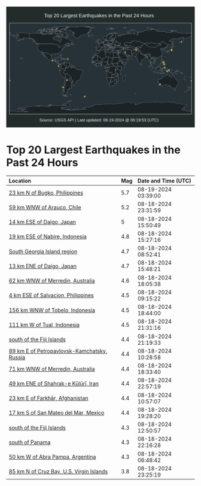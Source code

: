 ![Map](./map.png)

# Top 20 Largest Earthquakes in the Past 24 Hours

| Location | Mag | Date and Time (UTC) |
|:---|:---|:---|
| [23 km N of Bugko, Philippines](https://earthquake.usgs.gov/earthquakes/eventpage/us7000n7v7) | 5.7 | 08-19-2024 03:39:00 |
| [59 km WNW of Arauco, Chile](https://earthquake.usgs.gov/earthquakes/eventpage/us7000n7us) | 5.2 | 08-18-2024 23:31:59 |
| [14 km ESE of Daigo, Japan](https://earthquake.usgs.gov/earthquakes/eventpage/us7000n7tb) | 5 | 08-18-2024 15:50:49 |
| [19 km ESE of Nabire, Indonesia](https://earthquake.usgs.gov/earthquakes/eventpage/us7000n7t9) | 4.8 | 08-18-2024 15:27:16 |
| [South Georgia Island region](https://earthquake.usgs.gov/earthquakes/eventpage/us7000n7rn) | 4.7 | 08-18-2024 08:52:41 |
| [13 km ENE of Daigo, Japan](https://earthquake.usgs.gov/earthquakes/eventpage/us7000n7ta) | 4.7 | 08-18-2024 15:48:21 |
| [62 km WNW of Merredin, Australia](https://earthquake.usgs.gov/earthquakes/eventpage/us7000n7tn) | 4.6 | 08-18-2024 18:05:38 |
| [4 km ESE of Salvacion, Philippines](https://earthquake.usgs.gov/earthquakes/eventpage/us7000n7rr) | 4.5 | 08-18-2024 09:15:22 |
| [156 km WNW of Tobelo, Indonesia](https://earthquake.usgs.gov/earthquakes/eventpage/us7000n7tv) | 4.5 | 08-18-2024 18:44:00 |
| [111 km W of Tual, Indonesia](https://earthquake.usgs.gov/earthquakes/eventpage/us7000n7ub) | 4.5 | 08-18-2024 21:31:16 |
| [south of the Fiji Islands](https://earthquake.usgs.gov/earthquakes/eventpage/us7000n7ua) | 4.4 | 08-18-2024 21:19:33 |
| [89 km E of Petropavlovsk-Kamchatsky, Russia](https://earthquake.usgs.gov/earthquakes/eventpage/us7000n7s1) | 4.4 | 08-18-2024 10:28:58 |
| [71 km WNW of Merredin, Australia](https://earthquake.usgs.gov/earthquakes/eventpage/us7000n7tq) | 4.4 | 08-18-2024 18:33:40 |
| [49 km ENE of Shahrak-e Kūlūrī, Iran](https://earthquake.usgs.gov/earthquakes/eventpage/us7000n7uk) | 4.4 | 08-18-2024 22:57:19 |
| [23 km E of Farkhār, Afghanistan](https://earthquake.usgs.gov/earthquakes/eventpage/us7000n7s2) | 4.4 | 08-18-2024 10:57:07 |
| [17 km S of San Mateo del Mar, Mexico](https://earthquake.usgs.gov/earthquakes/eventpage/us7000n7u0) | 4.4 | 08-18-2024 19:28:20 |
| [south of the Fiji Islands](https://earthquake.usgs.gov/earthquakes/eventpage/us7000n7sk) | 4.3 | 08-18-2024 12:50:57 |
| [south of Panama](https://earthquake.usgs.gov/earthquakes/eventpage/us7000n7uc) | 4.3 | 08-18-2024 22:16:28 |
| [50 km W of Abra Pampa, Argentina](https://earthquake.usgs.gov/earthquakes/eventpage/us7000n7r5) | 4.3 | 08-18-2024 06:48:42 |
| [85 km N of Cruz Bay, U.S. Virgin Islands](https://earthquake.usgs.gov/earthquakes/eventpage/pr2024231001) | 3.8 | 08-18-2024 23:25:19 |
